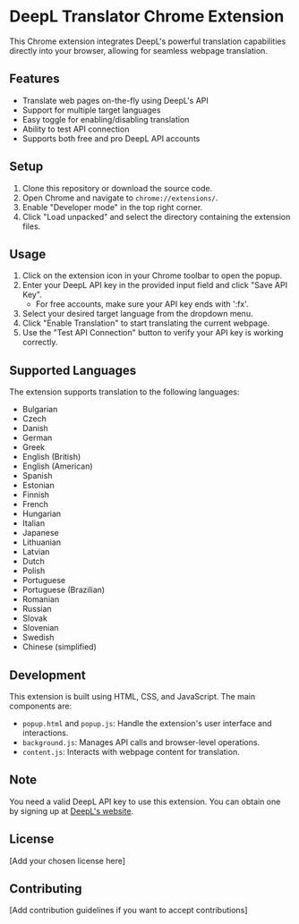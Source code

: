 # DeepL Translator Chrome Extension

This Chrome extension integrates DeepL's powerful translation capabilities directly into your browser, allowing for seamless webpage translation.

## Features

- Translate web pages on-the-fly using DeepL's API
- Support for multiple target languages
- Easy toggle for enabling/disabling translation
- Ability to test API connection
- Supports both free and pro DeepL API accounts

## Setup

1. Clone this repository or download the source code.
2. Open Chrome and navigate to `chrome://extensions/`.
3. Enable "Developer mode" in the top right corner.
4. Click "Load unpacked" and select the directory containing the extension files.

## Usage

1. Click on the extension icon in your Chrome toolbar to open the popup.
2. Enter your DeepL API key in the provided input field and click "Save API Key".
   - For free accounts, make sure your API key ends with ':fx'.
3. Select your desired target language from the dropdown menu.
4. Click "Enable Translation" to start translating the current webpage.
5. Use the "Test API Connection" button to verify your API key is working correctly.

## Supported Languages

The extension supports translation to the following languages:

- Bulgarian
- Czech
- Danish
- German
- Greek
- English (British)
- English (American)
- Spanish
- Estonian
- Finnish
- French
- Hungarian
- Italian
- Japanese
- Lithuanian
- Latvian
- Dutch
- Polish
- Portuguese
- Portuguese (Brazilian)
- Romanian
- Russian
- Slovak
- Slovenian
- Swedish
- Chinese (simplified)

## Development

This extension is built using HTML, CSS, and JavaScript. The main components are:

- `popup.html` and `popup.js`: Handle the extension's user interface and interactions.
- `background.js`: Manages API calls and browser-level operations.
- `content.js`: Interacts with webpage content for translation.

## Note

You need a valid DeepL API key to use this extension. You can obtain one by signing up at [DeepL's website](https://www.deepl.com/pro-api).

## License

[Add your chosen license here]

## Contributing

[Add contribution guidelines if you want to accept contributions]
